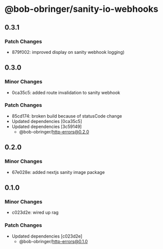 # @bob-obringer/sanity-io-webhooks

## 0.3.1

### Patch Changes

- 879f002: improved display on sanity webhook logging)

## 0.3.0

### Minor Changes

- 0ca35c5: added route invalidation to sanity webhook

### Patch Changes

- 85cd174: broken build because of statusCode change
- Updated dependencies [0ca35c5]
- Updated dependencies [3c59149]
  - @bob-obringer/http-errors@0.2.0

## 0.2.0

### Minor Changes

- 67e028e: added nextjs sanity image package

## 0.1.0

### Minor Changes

- c023d2e: wired up rag

### Patch Changes

- Updated dependencies [c023d2e]
  - @bob-obringer/http-errors@0.1.0
